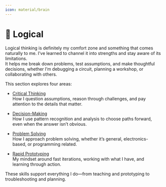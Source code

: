 ```yaml
---
icon: material/brain
---
```


# 🧠 Logical

Logical thinking is definitely my comfort zone and something that comes naturally to me. I’ve learned to channel it into strengths and stay aware of its limitations.  
It helps me break down problems, test assumptions, and make thoughtful decisions, whether I’m debugging a circuit, planning a workshop, or collaborating with others.

This section explores four areas:

- [Critical Thinking](/How_I_Work/logical/critical_thinking/)  
  How I question assumptions, reason through challenges, and pay attention to the details that matter.

- [Decision-Making](/How_I_Work/logical/decision_making/)  
  How I use pattern recognition and analysis to choose paths forward, even when the answer isn’t obvious.

- [Problem Solving](/How_I_Work/logical/problemsolving/)  
  How I approach problem solving, whether it’s general, electronics-based, or programming related.

- [Rapid Prototyping](/How_I_Work/logical/rapid_prototyping/)  
  My mindset around fast iterations, working with what I have, and learning through action.

These skills support everything I do—from teaching and prototyping to troubleshooting and planning.

